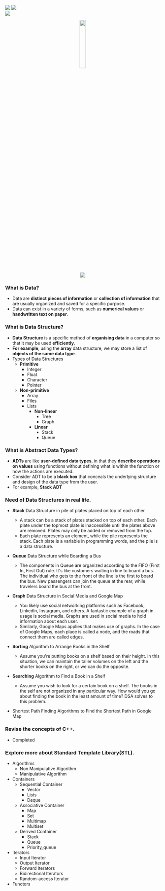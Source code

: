 ![](https://forthebadge.com/images/badges/for-you.svg)
![](https://forthebadge.com/images/badges/built-by-developers.svg)</br>
![](https://profile-counter.glitch.me/{Internity_DSA}/count.svg)</br>
<p align="center"><img width="20%" src="https://user-images.githubusercontent.com/69134468/122782791-a2b81100-d2ce-11eb-9870-68f4227ad5c2.png"></p>

### <h1 align="center"><img src="https://img.shields.io/badge/DAY-1-9cf.svg?label=DAY&style=for-the-badge&logo=Treehouse&logoColor=yellow"></h1>

### What is Data?
- Data are **distinct pieces of information** or **collection of information** that are usually organized and saved for a specific purpose. 
- Data can exist in a variety of forms, such as **numerical values** or **handwritten text on paper**.

### What is Data Structure?
- **Data Structure** is a specific method of **organising data** in a computer so that it may be used **efficiently**.
- **For example**, using the **array** data structure, we may store a list of **objects of the same data type**.
- Types of Data Structures
  - **Primitive**
    - Integer
    - Float
    - Character
    - Pointer
  - **Non-primitive**
    - Array
    - Files
    - Lists
      - **Non-linear**
        -  Tree
        -  Graph
      - **Linear**
        - Stack
        - Queue   

### What is Abstract Data Types?
- **ADTs** are like **user-defined data types**, in that they **describe operations on values** using functions without defining what is within the function or how the actions are executed.
- Consider ADT to be a **black box** that conceals the underlying structure and design of the data type from the user.
- For example, **Stack ADT**

### Need of Data Structures in real life.
- **Stack** Data Structure in pile of plates placed on top of each other
  - A stack can be a stack of plates stacked on top of each other. Each plate under the topmost plate is inaccessible until the plates above are removed. Plates may only be added or removed from the top.
  - Each plate represents an element, while the pile represents the stack. Each plate is a variable in programming words, and the pile is a data structure.
- **Queue** Data Structure while Boarding a Bus
  - The components in Queue are organized according to the FIFO (First In, First Out) rule. It's like customers waiting in line to board a bus. The individual who gets to the front of the line is the first to board the bus. New passengers can join the queue at the rear, while travelers board the bus at the front.
- **Graph** Data Structure in Social Media and Google Map
  -  You likely use social networking platforms such as Facebook, LinkedIn, Instagram, and others. A fantastic example of a graph in usage is social media. Graphs are used in social media to hold information about each user.
  -  Similarly, Google Maps applies that makes use of graphs. In the case of Google Maps, each place is called a node, and the roads that connect them are called edges.

- **Sorting** Algorithm to Arrange Books in the Shelf
  - Assume you're putting books on a shelf based on their height. In this situation, we can maintain the taller volumes on the left and the shorter books on the right, or we can do the opposite.

- **Searching** Algorithm to Find a Book in a Shelf
  - Assume you wish to look for a certain book on a shelf. The books in the self are not organized in any particular way. How would you go about finding the book in the least amount of time? DSA solves to this problem.
- Shortest Path Finding Algorithms to Find the Shortest Path in Google Map 

### Revise the concepts of C++.
- Completed

### Explore more about Standard Template Library(STL).
- Algorithms
  - Non Manipulative Algorithm
  - Manipulative Algorithm
- Containers
  - Sequential Container
    - Vector
    - Lists
    - Deque
  - Associative Container
    - Map
    - Set
    - Multimap
    - Multiset
  - Derived Container
    - Stack
    - Queue
    - Priority_queue
- Iterators
  - Input Iterator
  - Output Iterator
  - Forward Iterators
  - Bidirectional Iterators
  - Random-access Iterator 
- Functors
